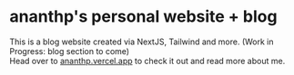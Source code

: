 # ananthp's personal website + blog

This is a blog website created via NextJS, Tailwind and more. (Work in Progress: blog section to come)  
Head over to [ananthp.vercel.app](https://ananthp.vercel.app) to check it out and read more about me.
